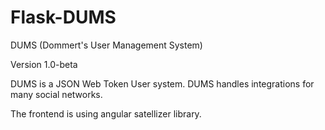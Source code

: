 # Flask-DUMS

DUMS (Dommert's User Management System)

Version 1.0-beta

DUMS is a JSON Web Token User system. DUMS handles integrations for many social networks. 

The frontend is using angular satellizer library. 

